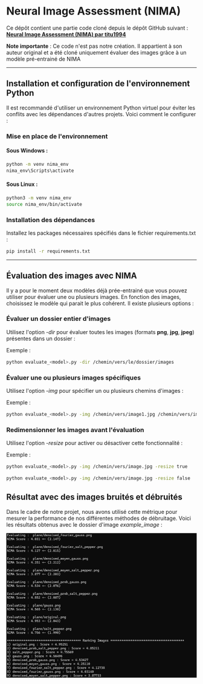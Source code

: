 # Neural Image Assessment (NIMA)

Ce dépôt contient une partie code cloné depuis le dépôt GitHub suivant :  
**[Neural Image Assessment (NIMA) par titu1994](https://github.com/titu1994/neural-image-assessment)**  

**Note importante** : Ce code n'est pas notre création. Il appartient à son auteur original et a été cloné uniquement évaluer des images grâce à un modèle pré-entrainé de NIMA

---

## Installation et configuration de l'environnement Python

Il est recommandé d'utiliser un environnement Python virtuel pour éviter les conflits avec les dépendances d'autres projets. Voici comment le configurer : 

### Mise en place de l'environnement

#### Sous Windows :
```bash
python -m venv nima_env
nima_env\Scripts\activate
```

#### Sous Linux :
```bash
python3 -m venv nima_env
source nima_env/bin/activate
```

### Installation des dépendances

Installez les packages nécessaires spécifiés dans le fichier requirements.txt :
```bash
pip install -r requirements.txt
```

---

## Évaluation des images avec NIMA

Il y a pour le moment deux modèles déjà prée-entrainé que vous pouvez utiliser pour évaluer une ou plusieurs images. En fonction des images, choisissez le modèle qui parait le plus cohérent.
Il existe plusieurs options :

### Évaluer un dossier entier d'images
Utilisez l'option *-dir* pour évaluer toutes les images (formats **png**, **jpg**, **jpeg**) présentes dans un dossier :

Exemple :
```bash
python evaluate_<model>.py -dir /chemin/vers/le/dossier/images
```

### Évaluer une ou plusieurs images spécifiques

Utilisez l'option *-img* pour spécifier un ou plusieurs chemins d'images :

Exemple :
```bash
python evaluate_<model>.py -img /chemin/vers/image1.jpg /chemin/vers/image2.png
```

### Redimensionner les images avant l'évaluation

Utilisez l'option *-resize* pour activer ou désactiver cette fonctionnalité :

Exemple :
```bash
python evaluate_<model>.py -img /chemin/vers/image.jpg -resize true
```

```bash
python evaluate_<model>.py -img /chemin/vers/image.jpg -resize false
```

## Résultat avec des images bruités et débruités
Dans le cadre de notre projet, nous avons utilisé cette métrique pour mesurer la performance de nos différentes méthodes de débruitage.
Voici les résultats obtenus avec le dossier d'image *example_image* :

![Résultats](image/nima.png)





